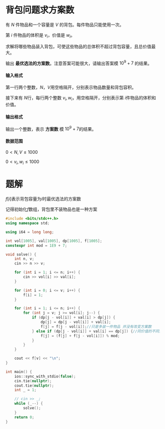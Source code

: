 # 背包问题求方案数

有 *N* 件物品和一个容量是 *V* 的背包。每件物品只能使用一次。

第 $i$ 件物品的体积是 $v_i$，价值是 $w_i$。

求解将哪些物品装入背包，可使这些物品的总体积不超过背包容量，且总价值最大。

输出 **最优选法的方案数**。注意答案可能很大，请输出答案模 $10^9+7$ 的结果。

#### 输入格式

第一行两个整数，$N$，$V$用空格隔开，分别表示物品数量和背包容积。

接下来有 $N$行，每行两个整数 $v_i,w_i$，用空格隔开，分别表示第 $i$件物品的体积和价值。

#### 输出格式

输出一个整数，表示 **方案数** 模 $10^9+7$的结果。

#### 数据范围

$0<N,V\leq 1000$

$0<v_i,w_i\leq 1000$

# 题解

$f[i]$表示背包容量为$i$时最优选法的方案数

记得初始化$f$数组，背包里不装物品也是一种方案

```c++
#include <bits/stdc++.h>
using namespace std;

using i64 = long long;

int vol[1005], val[1005], dp[1005], f[1005];
constexpr int mod = 1E9 + 7;

void solve() {
    int n, v;
    cin >> n >> v;

    for (int i = 1; i <= n; i++) {
        cin >> vol[i] >> val[i];
    }

    for (int i = 0; i <= v; i++) {
        f[i] = 1;
    }

    for (int i = 1; i <= n; i++) {
        for (int j = v; j >= vol[i]; j--) {
            if (dp[j - vol[i]] + val[i] > dp[j]) {
                dp[j] = dp[j - vol[i]] + val[i];
                f[j] = f[j - vol[i]];//只是多装一件物品 并没有改变方案数
            } else if (dp[j - vol[i]] + val[i] == dp[j]) {//同价值的不同选择才累加方案数
                f[j] = (f[j] + f[j - vol[i]]) % mod;
            }
        }
    }

    cout << f[v] << "\n";
}

int main() {
    ios::sync_with_stdio(false);
    cin.tie(nullptr);
    cout.tie(nullptr);
    int _ = 1;

    // cin >> _;
    while (_--) {
        solve();
    }
    return 0;
}
```


